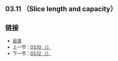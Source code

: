 ## 03.11 （Slice length and capacity）


## 链接
* [目录](https://github.com/alpha2018/go-zh/blob/master/tour/directory.md)
* 上一节：[03.10 （）](https://github.com/alpha2018/go-zh/blob/master/tour/03.10.md)
* 下一节：[03.12 （）](https://github.com/alpha2018/go-zh/blob/master/tour/03.12.md)
